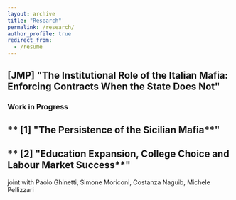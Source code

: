 ```yaml
---
layout: archive
title: "Research"
permalink: /research/
author_profile: true
redirect_from:
  - /resume
---
```


## **[JMP] "The Institutional Role of the Italian Mafia: Enforcing Contracts When the State Does Not**"

### Work in Progress 

## ** [1] "The Persistence of the Sicilian Mafia**"  

## ** [2] "Education Expansion, College Choice and Labour Market Success**" 
joint with Paolo Ghinetti, Simone Moriconi, Costanza Naguib, Michele Pellizzari
